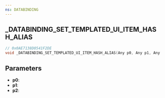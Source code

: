 ```yaml
---
ns: DATABINDING
---
```

## _DATABINDING_SET_TEMPLATED_UI_ITEM_HASH_ALIAS

```c
// 0x0AE7138D0541F2DE
void _DATABINDING_SET_TEMPLATED_UI_ITEM_HASH_ALIAS(Any p0, Any p1, Any p2);
```

## Parameters
* **p0**:
* **p1**:
* **p2**:
